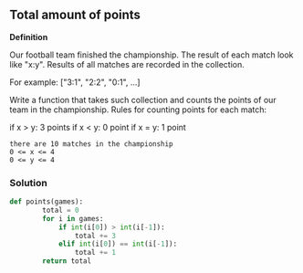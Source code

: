 ## Total amount of points

**Definition**

Our football team finished the championship. The result of each match look like "x:y". Results of all matches are recorded in the collection.

For example: ["3:1", "2:2", "0:1", ...]

Write a function that takes such collection and counts the points of our team in the championship. Rules for counting points for each match:

if x > y: 3 points
if x < y: 0 point
if x = y: 1 point

```Notes:
there are 10 matches in the championship
0 <= x <= 4
0 <= y <= 4
```

### Solution

```python
def points(games):
        total = 0
        for i in games:
            if int(i[0]) > int(i[-1]):
                total += 3
            elif int(i[0]) == int(i[-1]):
                total += 1
        return total
```
        
